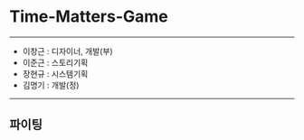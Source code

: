 # Time-Matters-Game
 
---

- 이창근 : 디자이너, 개발(부)
- 이준근 : 스토리기획
- 장현규 : 시스템기획
- 김명기 : 개발(정)

---

## 파이팅
